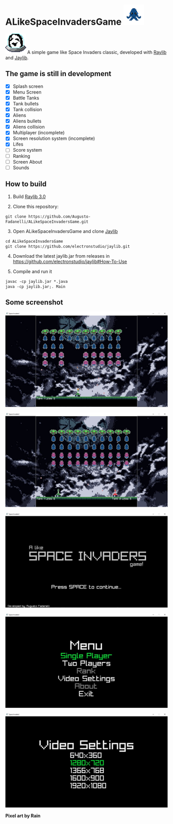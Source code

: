 # ALikeSpaceInvadersGame ![Enemy2](https://github.com/Augusto-Fadanelli/ALikeSpaceInvadersGame/blob/main/assets/sprites/gifs/enemy2.gif)
![Uboa_UFO](https://github.com/Augusto-Fadanelli/ALikeSpaceInvadersGame/blob/main/assets/sprites/gifs/uboa_ufo.gif)
A simple game like Space Invaders classic, developed with [Raylib](https://github.com/raysan5/raylib) and [Jaylib](https://github.com/electronstudio/jaylib).

## The game is still in development

- [X] Splash screen
- [X] Menu Screen
- [X] Battle Tanks
- [X] Tank bullets
- [X] Tank collision
- [X] Aliens
- [X] Aliens bullets
- [X] Aliens collision
- [X] Multiplayer (incomplete)
- [X] Screen resolution system (incomplete)
- [X] Lifes
- [ ] Score system
- [ ] Ranking
- [ ] Screen About
- [ ] Sounds

## How to build

1. Build [Raylib 3.0](https://github.com/raysan5/raylib/releases/tag/3.0.0)

2. Clone this repository:
```
git clone https://github.com/Augusto-Fadanelli/ALikeSpaceInvadersGame.git
```

3. Open ALikeSpaceInvadersGame and clone [Jaylib](https://github.com/electronstudio/jaylib)
```
cd ALikeSpaceInvadersGame
git clone https://github.com/electronstudio/jaylib.git
```
4. Download the latest jaylib.jar from releases in <https://github.com/electronstudio/jaylib#How-To-Use>

5. Compile and run it
```
javac -cp jaylib.jar *.java
java -cp jaylib.jar;. Main
```

## Some screenshot

![Single_Player](https://github.com/Augusto-Fadanelli/ALikeSpaceInvadersGame/blob/main/screenshots/singlePlayer.jpg)

![Two_Players](https://github.com/Augusto-Fadanelli/ALikeSpaceInvadersGame/blob/main/screenshots/twoPlayers.jpg)

![Splash](https://github.com/Augusto-Fadanelli/ALikeSpaceInvadersGame/blob/main/screenshots/splashScreen.jpg)

![Menu](https://github.com/Augusto-Fadanelli/ALikeSpaceInvadersGame/blob/main/screenshots/menuScreen.jpg)

![Video_Settings](https://github.com/Augusto-Fadanelli/ALikeSpaceInvadersGame/blob/main/screenshots/videoSettings.jpg)

**Pixel art by Rain**
